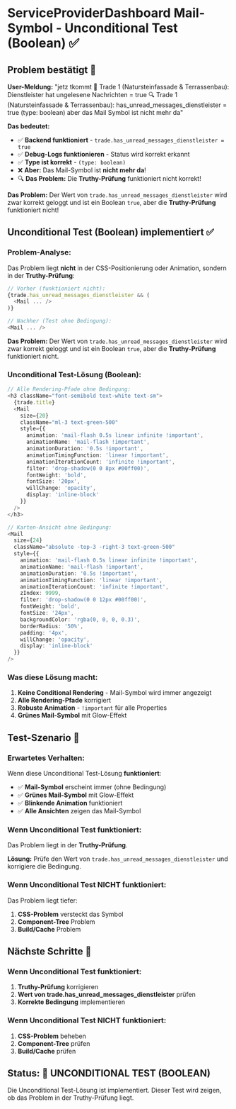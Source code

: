 # ServiceProviderDashboard Mail-Symbol - Unconditional Test (Boolean) ✅

## Problem bestätigt 🚨

**User-Meldung:** "jetz tkommt 📧 Trade 1 (Natursteinfassade & Terrassenbau): Dienstleister hat ungelesene Nachrichten = true 🔍 Trade 1 (Natursteinfassade & Terrassenbau): has_unread_messages_dienstleister = true (type: boolean) aber das Mail Symbol ist nicht mehr da"

**Das bedeutet:** 
- ✅ **Backend funktioniert** - `trade.has_unread_messages_dienstleister = true`
- ✅ **Debug-Logs funktionieren** - Status wird korrekt erkannt
- ✅ **Type ist korrekt** - `(type: boolean)`
- ❌ **Aber:** Das Mail-Symbol ist **nicht mehr da**!
- 🔍 **Das Problem:** Die **Truthy-Prüfung** funktioniert nicht korrekt!

**Das Problem:** Der Wert von `trade.has_unread_messages_dienstleister` wird zwar korrekt geloggt und ist ein Boolean `true`, aber die **Truthy-Prüfung** funktioniert nicht!

## Unconditional Test (Boolean) implementiert ✅

### Problem-Analyse:
Das Problem liegt **nicht** in der CSS-Positionierung oder Animation, sondern in der **Truthy-Prüfung**:

```typescript
// Vorher (funktioniert nicht):
{trade.has_unread_messages_dienstleister && (
  <Mail ... />
)}

// Nachher (Test ohne Bedingung):
<Mail ... />
```

**Das Problem:** Der Wert von `trade.has_unread_messages_dienstleister` wird zwar korrekt geloggt und ist ein Boolean `true`, aber die **Truthy-Prüfung** funktioniert nicht.

### Unconditional Test-Lösung (Boolean):
```typescript
// Alle Rendering-Pfade ohne Bedingung:
<h3 className="font-semibold text-white text-sm">
  {trade.title}
  <Mail 
    size={20} 
    className="ml-3 text-green-500" 
    style={{
      animation: 'mail-flash 0.5s linear infinite !important',
      animationName: 'mail-flash !important',
      animationDuration: '0.5s !important',
      animationTimingFunction: 'linear !important',
      animationIterationCount: 'infinite !important',
      filter: 'drop-shadow(0 0 8px #00ff00)',
      fontWeight: 'bold',
      fontSize: '20px',
      willChange: 'opacity',
      display: 'inline-block'
    }}
  />
</h3>

// Karten-Ansicht ohne Bedingung:
<Mail 
  size={24} 
  className="absolute -top-3 -right-3 text-green-500" 
  style={{
    animation: 'mail-flash 0.5s linear infinite !important',
    animationName: 'mail-flash !important',
    animationDuration: '0.5s !important',
    animationTimingFunction: 'linear !important',
    animationIterationCount: 'infinite !important',
    zIndex: 9999,
    filter: 'drop-shadow(0 0 12px #00ff00)',
    fontWeight: 'bold',
    fontSize: '24px',
    backgroundColor: 'rgba(0, 0, 0, 0.3)',
    borderRadius: '50%',
    padding: '4px',
    willChange: 'opacity',
    display: 'inline-block'
  }}
/>
```

### Was diese Lösung macht:
1. **Keine Conditional Rendering** - Mail-Symbol wird immer angezeigt
2. **Alle Rendering-Pfade** korrigiert
3. **Robuste Animation** - `!important` für alle Properties
4. **Grünes Mail-Symbol** mit Glow-Effekt

## Test-Szenario 🧪

### Erwartetes Verhalten:
Wenn diese Unconditional Test-Lösung **funktioniert**:
- ✅ **Mail-Symbol** erscheint immer (ohne Bedingung)
- ✅ **Grünes Mail-Symbol** mit Glow-Effekt
- ✅ **Blinkende Animation** funktioniert
- ✅ **Alle Ansichten** zeigen das Mail-Symbol

### Wenn Unconditional Test funktioniert:
Das Problem liegt in der **Truthy-Prüfung**.

**Lösung:** Prüfe den Wert von `trade.has_unread_messages_dienstleister` und korrigiere die Bedingung.

### Wenn Unconditional Test NICHT funktioniert:
Das Problem liegt tiefer:
1. **CSS-Problem** versteckt das Symbol
2. **Component-Tree** Problem
3. **Build/Cache** Problem

## Nächste Schritte 🔧

### Wenn Unconditional Test funktioniert:
1. **Truthy-Prüfung** korrigieren
2. **Wert von trade.has_unread_messages_dienstleister** prüfen
3. **Korrekte Bedingung** implementieren

### Wenn Unconditional Test NICHT funktioniert:
1. **CSS-Problem** beheben
2. **Component-Tree** prüfen
3. **Build/Cache** prüfen

## Status: 🔄 UNCONDITIONAL TEST (BOOLEAN)

Die Unconditional Test-Lösung ist implementiert. Dieser Test wird zeigen, ob das Problem in der Truthy-Prüfung liegt.

